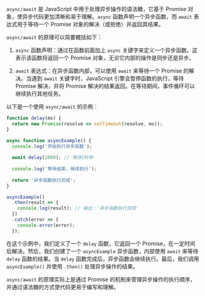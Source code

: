 `async/await` 是 JavaScript 中用于处理异步操作的语法糖，它基于 Promise 对象，使异步代码更加清晰和易于理解。`async` 函数声明一个异步函数，而 `await` 表达式用于等待一个 Promise 对象的解决（或拒绝）并返回其结果。

`async/await` 的原理可以简要概括如下：

1. `async` 函数声明：通过在函数前面加上 `async` 关键字来定义一个异步函数。这表示该函数将返回一个 Promise 对象，无论它内部的操作是同步还是异步。

2. `await` 表达式：在异步函数内部，可以使用 `await` 来等待一个 Promise 的解决。当遇到 `await` 关键字时，JavaScript 引擎会暂停函数的执行，等待 Promise 解决，并将 Promise 解决的结果返回。在等待期间，事件循环可以继续执行其他任务。

以下是一个使用 `async/await` 的示例：

```javascript
function delay(ms) {
  return new Promise(resolve => setTimeout(resolve, ms));
}

async function asyncExample() {
  console.log('开始执行异步函数');
  
  await delay(2000); // 等待2秒钟
  
  console.log('等待结束，继续执行');
  
  return '异步函数执行完成';
}

asyncExample()
  .then(result => {
    console.log(result); // 输出：'异步函数执行完成'
  })
  .catch(error => {
    console.error(error);
  });
```

在这个示例中，我们定义了一个 `delay` 函数，它返回一个 Promise，在一定时间后解决。然后，我们创建了一个 `asyncExample` 异步函数，内部使用 `await` 来等待 `delay` 函数的结果。当 `delay` 函数完成后，异步函数会继续执行。最后，我们调用 `asyncExample()` 并使用 `.then()` 处理异步操作的结果。

`async/await` 的原理实际上是通过 Promise 的机制来管理异步操作的执行顺序，并通过语法糖的方式使代码更易于编写和理解。